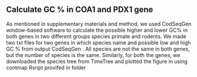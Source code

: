 ## Calculate GC % in COA1 and PDX1 gene
As mentioned in supplementary materials and method, we used CodSeqGen window-based software to calculate the possible higher and lower GC% in both genes in two different groups species primate and rodents.
We made two txt files for two genes in which species name and possible low and high GC % from output CodSeqGen .
All species are not the same in both genes, but the number of species is the same. Similarly, for both the genes, we downloaded the species tree from TimeTree and plotted the figure in using contmap Rsript provifed in folder



